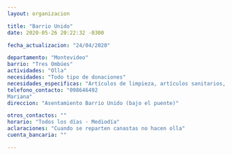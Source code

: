 ```yaml
---
layout: organizacion

title: "Barrio Unido"
date: 2020-05-26 20:22:32 -0300

fecha_actualizacion: "24/04/2020"

departamento: "Montevideo"
barrio: "Tres Ombúes"
actividades: "Olla"
necesidades: "Todo tipo de donaciones"
necesidades_especificas: "Artículos de limpieza, artículos sanitarios, salsa y carne"
telefono_contacto: "098646492
Mariana"
direccion: "Asentamiento Barrio Unido (bajo el puente)"

otros_contactos: ""
horario: "Todos los días - Mediodía"
aclaraciones: "Cuando se reparten canastas no hacen olla"
cuenta_bancaria: ""

---
```

